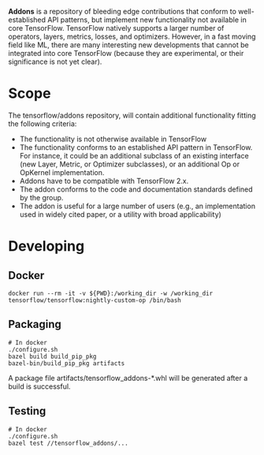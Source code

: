 **Addons** is a repository of bleeding edge contributions that conform to
well-established API patterns, but implement new functionality
not available in core TensorFlow. TensorFlow natively supports
a larger number of operators, layers, metrics, losses, and optimizers.
However, in a fast moving field like ML, there are many interesting new
developments that cannot be integrated into core TensorFlow
(because they are experimental, or their significance is not yet clear).

# Scope
The tensorflow/addons repository, will contain additional functionality fitting the following criteria:

* The functionality is not otherwise available in TensorFlow
* The functionality conforms to an established API pattern in TensorFlow. For instance, it could be an additional subclass of an existing interface (new Layer, Metric, or Optimizer subclasses), or an additional Op or OpKernel implementation.
* Addons have to be compatible with TensorFlow 2.x.
* The addon conforms to the code and documentation standards defined by the group.
* The addon is useful for a large number of users (e.g., an implementation used in widely cited paper, or a utility with broad applicability)


# Developing

## Docker
```
docker run --rm -it -v ${PWD}:/working_dir -w /working_dir tensorflow/tensorflow:nightly-custom-op /bin/bash
```

## Packaging
```
# In docker
./configure.sh
bazel build build_pip_pkg
bazel-bin/build_pip_pkg artifacts
```

A package file artifacts/tensorflow_addons-*.whl will be generated after a build is successful.


## Testing
```
# In docker
./configure.sh
bazel test //tensorflow_addons/...
```